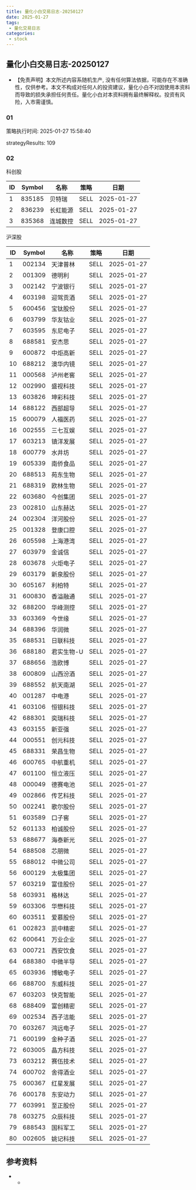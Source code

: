 ```yaml
---
title: 量化小白交易日志-20250127
date: 2025-01-27
tags:
 - 量化交易日志
categories: 
 - stock
---
```


## 量化小白交易日志-20250127

- 【免责声明】本文所述内容系随机生产, 没有任何算法依据，可能存在不准确性，仅供参考。本文不构成对任何人的投资建议，量化小白不对因使用本资料而导致的损失承担任何责任。量化小白对本资料拥有最终解释权。投资有风险，入市需谨慎。

### 01

策略执行时间: 2025-01-27 15:58:40

strategyResults: 109

### 02

科创股

|ID|Symbol|名称|策略|日期|
| ---- | ---- | ---- | ---- | ---- |
|1|835185|贝特瑞|SELL|2025-01-27|
|2|836239|长虹能源|SELL|2025-01-27|
|3|835368|连城数控|SELL|2025-01-27|

沪深股

|ID|Symbol|名称|策略|日期|
| ---- | ---- | ---- | ---- | ---- |
|1|002134|天津普林|SELL|2025-01-27|
|2|001309|德明利|SELL|2025-01-27|
|3|002142|宁波银行|SELL|2025-01-27|
|4|603198|迎驾贡酒|SELL|2025-01-27|
|5|600456|宝钛股份|SELL|2025-01-27|
|6|603799|华友钴业|SELL|2025-01-27|
|7|603595|东尼电子|SELL|2025-01-27|
|8|688581|安杰思|SELL|2025-01-27|
|9|600872|中炬高新|SELL|2025-01-27|
|10|688212|澳华内镜|SELL|2025-01-27|
|11|000568|泸州老窖|SELL|2025-01-27|
|12|002990|盛视科技|SELL|2025-01-27|
|13|603826|坤彩科技|SELL|2025-01-27|
|14|688122|西部超导|SELL|2025-01-27|
|15|600079|人福医药|SELL|2025-01-27|
|16|002555|三七互娱|SELL|2025-01-27|
|17|603213|镇洋发展|SELL|2025-01-27|
|18|600779|水井坊|SELL|2025-01-27|
|19|605339|南侨食品|SELL|2025-01-27|
|20|688513|苑东生物|SELL|2025-01-27|
|21|688319|欧林生物|SELL|2025-01-27|
|22|603680|今创集团|SELL|2025-01-27|
|23|002810|山东赫达|SELL|2025-01-27|
|24|002304|洋河股份|SELL|2025-01-27|
|25|001328|登康口腔|SELL|2025-01-27|
|26|605598|上海港湾|SELL|2025-01-27|
|27|603979|金诚信|SELL|2025-01-27|
|28|603678|火炬电子|SELL|2025-01-27|
|29|603179|新泉股份|SELL|2025-01-27|
|30|605167|利柏特|SELL|2025-01-27|
|31|600830|香溢融通|SELL|2025-01-27|
|32|688200|华峰测控|SELL|2025-01-27|
|33|603369|今世缘|SELL|2025-01-27|
|34|688396|华润微|SELL|2025-01-27|
|35|688531|日联科技|SELL|2025-01-27|
|36|688180|君实生物-U|SELL|2025-01-27|
|37|688656|浩欧博|SELL|2025-01-27|
|38|600809|山西汾酒|SELL|2025-01-27|
|39|688552|航天南湖|SELL|2025-01-27|
|40|001287|中电港|SELL|2025-01-27|
|41|603106|恒银科技|SELL|2025-01-27|
|42|688301|奕瑞科技|SELL|2025-01-27|
|43|603155|新亚强|SELL|2025-01-27|
|44|000551|创元科技|SELL|2025-01-27|
|45|688331|荣昌生物|SELL|2025-01-27|
|46|600765|中航重机|SELL|2025-01-27|
|47|601100|恒立液压|SELL|2025-01-27|
|48|000049|德赛电池|SELL|2025-01-27|
|49|002866|传艺科技|SELL|2025-01-27|
|50|002241|歌尔股份|SELL|2025-01-27|
|51|603589|口子窖|SELL|2025-01-27|
|52|601133|柏诚股份|SELL|2025-01-27|
|53|688677|海泰新光|SELL|2025-01-27|
|54|688508|芯朋微|SELL|2025-01-27|
|55|688012|中微公司|SELL|2025-01-27|
|56|600129|太极集团|SELL|2025-01-27|
|57|603219|富佳股份|SELL|2025-01-27|
|58|603931|格林达|SELL|2025-01-27|
|59|603306|华懋科技|SELL|2025-01-27|
|60|603511|爱慕股份|SELL|2025-01-27|
|61|002823|凯中精密|SELL|2025-01-27|
|62|600641|万业企业|SELL|2025-01-27|
|63|000721|西安饮食|SELL|2025-01-27|
|64|688380|中微半导|SELL|2025-01-27|
|65|603936|博敏电子|SELL|2025-01-27|
|66|688700|东威科技|SELL|2025-01-27|
|67|603203|快克智能|SELL|2025-01-27|
|68|688409|富创精密|SELL|2025-01-27|
|69|002534|西子洁能|SELL|2025-01-27|
|70|603267|鸿远电子|SELL|2025-01-27|
|71|600199|金种子酒|SELL|2025-01-27|
|72|603005|晶方科技|SELL|2025-01-27|
|73|603212|赛伍技术|SELL|2025-01-27|
|74|600702|舍得酒业|SELL|2025-01-27|
|75|600367|红星发展|SELL|2025-01-27|
|76|600178|东安动力|SELL|2025-01-27|
|77|603991|至正股份|SELL|2025-01-27|
|78|603275|众辰科技|SELL|2025-01-27|
|79|688543|国科军工|SELL|2025-01-27|
|80|002605|姚记科技|SELL|2025-01-27|

## 参考资料

- -